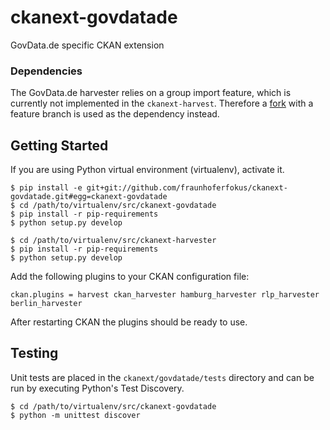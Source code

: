 # ckanext-govdatade

GovData.de specific CKAN extension

### Dependencies

The GovData.de harvester relies on a group import feature, which is currently not implemented in the `ckanext-harvest`. Therefore a [fork][fork] with a feature branch is used as the dependency instead.

## Getting Started

If you are using Python virtual environment (virtualenv), activate it.

```
$ pip install -e git+git://github.com/fraunhoferfokus/ckanext-govdatade.git#egg=ckanext-govdatade
$ cd /path/to/virtualenv/src/ckanext-govdatade
$ pip install -r pip-requirements
$ python setup.py develop

$ cd /path/to/virtualenv/src/ckanext-harvester
$ pip install -r pip-requirements
$ python setup.py develop
```

Add the following plugins to your CKAN configuration file:

```
ckan.plugins = harvest ckan_harvester hamburg_harvester rlp_harvester berlin_harvester
```

After restarting CKAN the plugins should be ready to use.

[fork]: https://github.com/fraunhoferfokus/ckanext-harvest

## Testing

Unit tests are placed in the `ckanext/govdatade/tests` directory and can be run by executing Python's Test Discovery.

```
$ cd /path/to/virtualenv/src/ckanext-govdatade
$ python -m unittest discover
```
